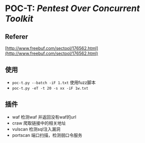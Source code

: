 # POC-T: *Pentest Over Concurrent Toolkit* 

## Referer
[http://www.freebuf.com/sectool/176562.html](http://www.freebuf.com/sectool/176562.html)

## 使用
- `poc-t.py --batch -iF 1.txt` 使用fuzz脚本
- `poc-t.py -eT -t 20 -s xx -iF 1w.txt`

## 插件
- waf 检测waf 并返回没有waf的url
- craw 爬取链接中的相关地址
- vulscan 检测sql注入漏洞
- portscan 端口扫描，检测弱口令服务
  
